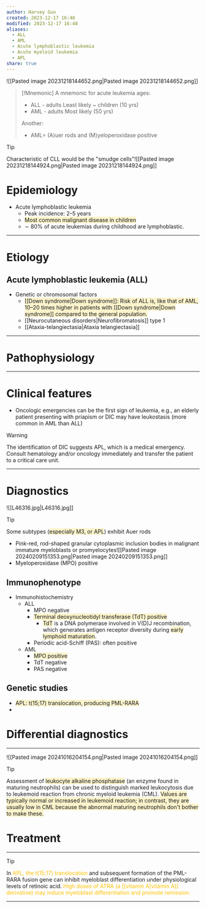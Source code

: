 ```yaml
---
author: Harvey Guo
created: 2023-12-17 16:48
modified: 2023-12-17 16:48
aliases:
  - ALL
  - AML
  - Acute lymphoblastic leukemia
  - Acute myeloid leukemia
  - APL
share: true
---
```

![[Pasted image 20231218144652.png|Pasted image 20231218144652.png]]
>[!Mnemonic] 
>A mnemonic for acute leukemia ages:
>- ALL - adults Least likely ~ children (10 yrs)
>- AML - adults Most likely (50 yrs) 
>
>Another:
>- AML= (A)uer rods and (M)yeloperoxidase positive 

>[!tip] 
>Characteristic of CLL would be the "smudge cells"![[Pasted image 20231218144924.png|Pasted image 20231218144924.png]]
# Epidemiology
- Acute lymphoblastic leukemia
	- Peak incidence: 2–5 years
	- <span style="background:rgba(240, 200, 0, 0.2)">Most common malignant disease in children</span>
	- ∼ 80% of acute leukemias during childhood are lymphoblastic.

---
# Etiology
## Acute lymphoblastic leukemia (ALL)
- Genetic or chromosomal factors
	- <span style="background:rgba(240, 200, 0, 0.2)">[[Down syndrome|Down syndrome]]: Risk of ALL is, like that of AML, 10–20 times higher in patients with [[Down syndrome|Down syndrome]] compared to the general population.</span>
	- [[Neurocutaneous disorders|Neurofibromatosis]] type 1
	- [[Ataxia-telangiectasia|Ataxia telangiectasia]]

---
# Pathophysiology


---
# Clinical features
- Oncologic emergencies can be the first sign of leukemia, e.g., an elderly patient presenting with priapism or DIC may have leukostasis (more common in AML than ALL)
>[!warning] 
>The identification of DIC suggests APL, which is a medical emergency. Consult hematology and/or oncology immediately and transfer the patient to a critical care unit.

---
# Diagnostics
![[L46316.jpg|L46316.jpg]]
>[!tip] 
>Some subtypes (<span style="background:rgba(240, 200, 0, 0.2)">especially M3, or APL</span>) exhibit Auer rods 
>- Pink-red, rod-shaped granular cytoplasmic inclusion bodies in malignant immature myeloblasts or promyelocytes![[Pasted image 20240209151353.png|Pasted image 20240209151353.png]]
>- Myeloperoxidase (MPO) positive
## Immunophenotype
- Immunohistochemistry
	- ALL
		- MPO negative
		- <span style="background:rgba(240, 200, 0, 0.2)">Terminal deoxynucleotidyl transferase (TdT) positive</span>
			- <span style="background:rgba(240, 200, 0, 0.2)">TdT</span> is a DNA polymerase involved in V(D)J recombination, which generates antigen receptor diversity during <span style="background:rgba(240, 200, 0, 0.2)">early lymphoid maturation</span>.
		- Periodic acid-Schiff (PAS): often positive
	- AML
		- <span style="background:rgba(240, 200, 0, 0.2)">MPO positive</span>
		- TdT negative
		- PAS negative
## Genetic studies
- <span style="background:rgba(240, 200, 0, 0.2)">APL: t(15;17) translocation, producing PML-RARA</span>
- 
# Differential diagnostics
---
![[Pasted image 20241016204154.png|Pasted image 20241016204154.png]]

>[!tip] 
>Assessment of <span style="background:rgba(240, 200, 0, 0.2)">leukocyte alkaline phosphatase</span> (an enzyme found in maturing neutrophils) can be used to distinguish marked leukocytosis due to leukemoid reaction from chronic myeloid leukemia (CML).  <span style="background:rgba(240, 200, 0, 0.2)">Values are typically normal or increased in leukemoid reaction; in contrast, they are usually low in CML because the abnormal maturing neutrophils don't bother to make these.</span>
# Treatment
---
>[!tip] 
>In <font color="#ffc000">APL, the t(15;17) translocation</font> and subsequent formation of the PML-RARA fusion gene can inhibit myeloblast differentiation under physiological levels of retinoic acid. <font color="#ffc000">High doses of ATRA (a [[vitamin A|vitamin A]] derivative) may induce myeloblast differentiation and promote remission.</font>

---
